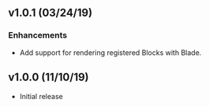 ## v1.0.1 (03/24/19)

### Enhancements

- Add support for rendering registered Blocks with Blade.

## v1.0.0 (11/10/19)

- Initial release
